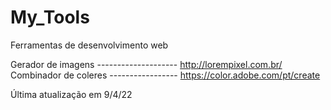 # My_Tools
Ferramentas de desenvolvimento web


Gerador de imagens -------------------- http://lorempixel.com.br/ 
<br>
Combinador de coleres ----------------- https://color.adobe.com/pt/create


Última atualização em 9/4/22
